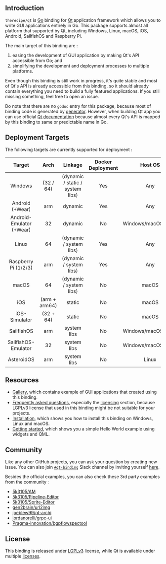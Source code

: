 Introduction
---

`therecipe/qt` is [Go](https://golang.org/) binding for [Qt](https://www.qt.io/) application framework which allows you to write GUI applications entirely in Go. This package supports almost all platform that supported by Qt, including Windows, Linux, macOS, iOS, Android, SailfishOS and Raspberry Pi.

The main target of this binding are :

1. easing the development of GUI application by making Qt's API accessible from Go; and
2. simplifying the development and deployment processes to multiple platforms.

Even though this binding is still work in progress, it's quite stable and most of Qt's API is already accessible from this binding, so it should already contain everything you need to build a fully featured applications. If you still missing something, feel free to open an issue. 

Do note that there are no `godoc` entry for this package, because most of binding code is generated by [generator](https://github.com/therecipe/qt/tree/master/internal/binding). However, when building Qt app you can use official [Qt documentation](https://doc.qt.io/qt-5/classes.html) because almost every Qt's API is mapped by this binding to same or predictable name in Go.

Deployment Targets
---

The following targets are currently supported for deployment :

| Target                   | Arch          | Linkage                          | Docker Deployment | Host OS             |
|:------------------------:|:-------------:|:--------------------------------:|:-----------------:|:-------------------:|
|         Windows          |   (32 / 64)   | (dynamic / static / system libs) |        Yes        |         Any         |
|     Android (+Wear)      |      arm      |             dynamic              |        Yes        |         Any         |
| Android-Emulator (+Wear) |      32       |             dynamic              |        No         | Windows/macOS/Linux |
|          Linux           |      64       |     (dynamic / system libs)      |        Yes        |         Any         |
|   Raspberry Pi (1/2/3)   |      arm      |     (dynamic / system libs)      |        Yes        |         Any         |
|          macOS           |      64       |     (dynamic / system libs)      |        No         |        macOS        |
|           iOS            | (arm + arm64) |              static              |        No         |        macOS        |
|      iOS-Simulator       |   (32 + 64)   |              static              |        No         |        macOS        |
|        SailfishOS        |      arm      |           system libs            |        No         | Windows/macOS/Linux |
|   SailfishOS-Emulator    |      32       |           system libs            |        No         | Windows/macOS/Linux |
|        AsteroidOS        |      arm      |           system libs            |        No         |        Linux        |

Resources
---

- [Gallery](https://github.com/therecipe/qt/wiki/Gallery), which contains example of GUI applications that created using this binding.
- [Frequently asked questions](https://github.com/therecipe/qt/wiki/FAQ), especially the [licensing](https://github.com/therecipe/qt/wiki/FAQ#licensing-1) section, because LGPLv3 license that used in this binding might be not suitable for your projects.
- [Installation](https://github.com/therecipe/qt/wiki/Installation), which shows you how to install this binding on Windows, Linux and macOS.
- [Getting started](https://github.com/therecipe/qt/wiki/Getting-Started), which shows you a simple Hello World example using widgets and QML.

Community
---

Like any other GitHub projects, you can ask your question by creating new issue. You can also join [`#qt-binding`](https://gophers.slack.com/messages/qt-binding/details) Slack channel by inviting yourself [here](https://invite.slack.golangbridge.org/).

Besides the official examples, you can also check these 3rd party examples from the community :

- [5k3105/AM](https://github.com/5k3105/AM)
- [5k3105/Pipeline-Editor](https://github.com/5k3105/Pipeline-Editor)
- [5k3105/Sprite-Editor](https://github.com/5k3105/Sprite-Editor)
- [gen2brain/url2img](https://github.com/gen2brain/url2img)
- [joeblew99/qt-archi](https://github.com/joeblew99/qt-archi)
- [jordanorelli/grpc-ui](https://github.com/jordanorelli/grpc-ui)
- [Pragma-innovation/bgpflowspectool](https://github.com/Pragma-innovation/bgpflowspectool)

License
---

This binding is released under [LGPLv3](https://opensource.org/licenses/LGPL-3.0) license, while Qt is available under multiple [licenses](https://www.qt.io/licensing).
